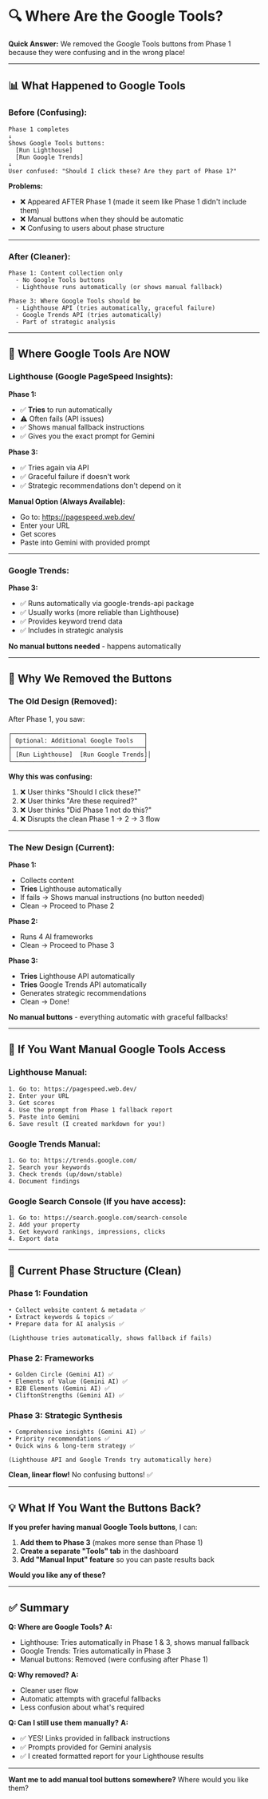 # 🔍 Where Are the Google Tools?

**Quick Answer:** We removed the Google Tools buttons from Phase 1 because they were confusing and in the wrong place!

---

## 📊 What Happened to Google Tools

### **Before (Confusing):**
```
Phase 1 completes
↓
Shows Google Tools buttons:
  [Run Lighthouse]
  [Run Google Trends]
↓
User confused: "Should I click these? Are they part of Phase 1?"
```

**Problems:**
- ❌ Appeared AFTER Phase 1 (made it seem like Phase 1 didn't include them)
- ❌ Manual buttons when they should be automatic
- ❌ Confusing to users about phase structure

---

### **After (Cleaner):**
```
Phase 1: Content collection only
  - No Google Tools buttons
  - Lighthouse runs automatically (or shows manual fallback)
  
Phase 3: Where Google Tools should be
  - Lighthouse API (tries automatically, graceful failure)
  - Google Trends API (tries automatically)
  - Part of strategic analysis
```

---

## 🎯 Where Google Tools Are NOW

### **Lighthouse (Google PageSpeed Insights):**

**Phase 1:**
- ✅ **Tries** to run automatically
- ⚠️ Often fails (API issues)
- ✅ Shows manual fallback instructions
- ✅ Gives you the exact prompt for Gemini

**Phase 3:**
- ✅ Tries again via API
- ✅ Graceful failure if doesn't work
- ✅ Strategic recommendations don't depend on it

**Manual Option (Always Available):**
- Go to: https://pagespeed.web.dev/
- Enter your URL
- Get scores
- Paste into Gemini with provided prompt

---

### **Google Trends:**

**Phase 3:**
- ✅ Runs automatically via google-trends-api package
- ✅ Usually works (more reliable than Lighthouse)
- ✅ Provides keyword trend data
- ✅ Includes in strategic analysis

**No manual buttons needed** - happens automatically

---

## 🔧 Why We Removed the Buttons

### **The Old Design (Removed):**

After Phase 1, you saw:
```
┌─────────────────────────────────────┐
│ Optional: Additional Google Tools   │
├─────────────────────────────────────┤
│ [Run Lighthouse]  [Run Google Trends]│
└─────────────────────────────────────┘
```

**Why this was confusing:**
1. ❌ User thinks "Should I click these?"
2. ❌ User thinks "Are these required?"
3. ❌ User thinks "Did Phase 1 not do this?"
4. ❌ Disrupts the clean Phase 1 → 2 → 3 flow

---

### **The New Design (Current):**

**Phase 1:**
- Collects content
- **Tries** Lighthouse automatically
- If fails → Shows manual instructions (no button needed)
- Clean → Proceed to Phase 2

**Phase 2:**
- Runs 4 AI frameworks
- Clean → Proceed to Phase 3

**Phase 3:**
- **Tries** Lighthouse API automatically
- **Tries** Google Trends API automatically
- Generates strategic recommendations
- Clean → Done!

**No manual buttons** - everything automatic with graceful fallbacks!

---

## 📍 If You Want Manual Google Tools Access

### **Lighthouse Manual:**
```
1. Go to: https://pagespeed.web.dev/
2. Enter your URL
3. Get scores
4. Use the prompt from Phase 1 fallback report
5. Paste into Gemini
6. Save result (I created markdown for you!)
```

### **Google Trends Manual:**
```
1. Go to: https://trends.google.com/
2. Search your keywords
3. Check trends (up/down/stable)
4. Document findings
```

### **Google Search Console (If you have access):**
```
1. Go to: https://search.google.com/search-console
2. Add your property
3. Get keyword rankings, impressions, clicks
4. Export data
```

---

## 🎯 Current Phase Structure (Clean)

### **Phase 1: Foundation**
```
• Collect website content & metadata ✅
• Extract keywords & topics ✅
• Prepare data for AI analysis ✅

(Lighthouse tries automatically, shows fallback if fails)
```

### **Phase 2: Frameworks**
```
• Golden Circle (Gemini AI) ✅
• Elements of Value (Gemini AI) ✅
• B2B Elements (Gemini AI) ✅
• CliftonStrengths (Gemini AI) ✅
```

### **Phase 3: Strategic Synthesis**
```
• Comprehensive insights (Gemini AI) ✅
• Priority recommendations ✅
• Quick wins & long-term strategy ✅

(Lighthouse API and Google Trends try automatically here)
```

**Clean, linear flow!** No confusing buttons! ✅

---

## 💡 What If You Want the Buttons Back?

**If you prefer having manual Google Tools buttons**, I can:

1. **Add them to Phase 3** (makes more sense than Phase 1)
2. **Create a separate "Tools" tab** in the dashboard
3. **Add "Manual Input" feature** so you can paste results back

**Would you like any of these?**

---

## ✅ Summary

**Q: Where are Google Tools?**
**A:**
- Lighthouse: Tries automatically in Phase 1 & 3, shows manual fallback
- Google Trends: Tries automatically in Phase 3
- Manual buttons: Removed (were confusing after Phase 1)

**Q: Why removed?**
**A:**
- Cleaner user flow
- Automatic attempts with graceful fallbacks
- Less confusion about what's required

**Q: Can I still use them manually?**
**A:**
- ✅ YES! Links provided in fallback instructions
- ✅ Prompts provided for Gemini analysis
- ✅ I created formatted report for your Lighthouse results

---

**Want me to add manual tool buttons somewhere?** Where would you like them?
